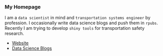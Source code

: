 ### My Homepage

I am a `data scientist` in mind and `transportation systems engineer` by profession. I occasionally write data science blogs and push them in `rpubs`. Recently I am trying to develop `shiny tools` for transportation safety research. 

* [Website](http://subasish.github.io)
* [Data Science Blogs](http://subasish.github.io/blogs)